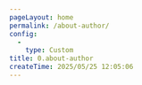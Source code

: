 ```yaml
---
pageLayout: home
permalink: /about-author/
config:
  -
    type: Custom
title: 0.about-author
createTime: 2025/05/25 12:05:06
---
```

